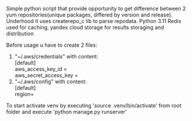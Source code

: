 Simple python script that provide opportunity to get difference between 2 yum repositories(unique packages, differed by
version and release).
Underhood it uses createrepo_c lib to parse repodata.
Python 3.11
Redis used for caching, yandex cloud storage for results storaging and distribution

Before usage u have to create 2 files:

1. "~/.aws/credentials" with content:  
   [default]  
   aws_access_key_id = <your-data>  
   aws_secret_access_key = <your-data>  
2. "~/.aws/config" with content:  
   [default]  
   region=<your-region>  

To start activate venv by executing 'source .venv/bin/activate' from root folder and execute 'python manage.py
runserver'
